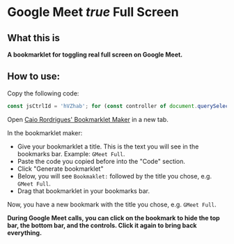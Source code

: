 # Google Meet _true_ Full Screen

## What this is

**A bookmarklet for toggling real full screen on Google Meet.**

## How to use:

Copy the following code:

```js
const jsCtrlId = 'hVZhab'; for (const controller of document.querySelectorAll(`[jscontroller="${jsCtrlId}"]`)) if (controller.style.display === '') controller.style.display = 'none'; else controller.style.display = '';
```

Open [Caio Rordrigues' Bookmarklet Maker](https://caiorss.github.io/bookmarklet-maker/) in a new tab.

In the bookmarklet maker:
- Give your bookmarklet a title. This is the text you will see in the bookmarks bar. Example: `GMeet Full`.
- Paste the code you copied before into the "Code" section.
- Click "Generate bookmarklet"
- Below, you will see `Bookmaklet:` followed by the title you chose, e.g. `GMeet Full`.
- Drag that bookmarklet in your bookmarks bar.

Now, you have a new bookmark with the title you chose, e.g. `GMeet Full`.

**During Google Meet calls, you can click on the bookmark to hide the top bar, the bottom bar, and the controls. Click it again to bring back everything.**
